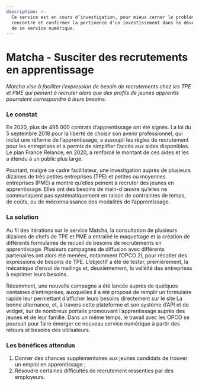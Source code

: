 ```yaml
---
description: >-
  Ce service est en cours d’investigation, pour mieux cerner le problème
  rencontré et confirmer la pertinence d’un investissement dans le développement
  de ce service numérique.
---
```


# Matcha - Susciter des recrutements en apprentissage

_Matcha vise à faciliter l’expression de besoin de recrutements chez les TPE et PME qui peinent à recruter alors que des profils de jeunes apprentis pourraient correspondre à leurs besoins._

### Le constat

En 2020, plus de 495 000 contrats d’apprentissage ont été signés. La loi du 5 septembre 2018 pour la liberté de choisir son avenir professionnel, qui inclut une réforme de l’apprentissage, a assoupli les règles de recrutement pour les entreprises et a permis de simplifier l’accès aux aides disponibles. Le plan France Relance, en 2020, a renforcé le montant de ces aides et les a étendu à un public plus large. 

Pourtant, malgré ce cadre facilitateur, une investigation auprès de plusieurs dizaines de très petites entreprises \(TPE\) et petites ou moyennes entreprises \(PME\) a montré qu’elles peinent à recruter des jeunes en apprentissage. Elles ont des besoins de main-d'œuvre qu’elles ne communiquent pas systématiquement en raison de contraintes de temps, de coûts, ou de méconnaissance des modalités de l’apprentissage.

### La solution

Au fil des itérations sur le service Matcha, la consultation de plusieurs dizaines de chefs de TPE et PME a entraîné le maquettage et la création de différents formulaires de recueil de besoins de recrutements en apprentissage. Plusieurs campagnes de diffusion avec différents partenaires ont alors été menées, notamment l’OPCO 2I, pour récolter des expressions de besoins de TPE. L’objectif a été de tester, premièrement, la mécanique d’envoi de mailings et, deuxièmement, la velléité des entreprises à exprimer leurs besoins.   


Récemment, une nouvelle campagne a été lancée auprès de quelques centaines d’entreprises, auxquelles il a été proposé de remplir un formulaire rapide leur permettant d’afficher leurs besoins directement sur le site La bonne alternance, et, à travers cette plateforme et son système d’API et de widget, sur de nombreux portails promouvant l’apprentissage auprès des jeunes et de leur famille. Dans un même temps, le travail avec les OPCO se poursuit pour faire émerger ce nouveau service numérique à partir des retours et besoins des utilisateurs.

### Les bénéfices attendus

1. Donner des chances supplémentaires aux jeunes candidats de trouver un emploi en apprentissage ;
2. Résoudre certaines difficultés de recrutement ressenties par des employeurs. 

### 

